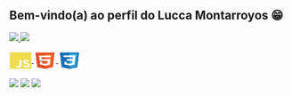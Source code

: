 ## Bem-vindo(a) ao perfil do Lucca Montarroyos 😁

 <div>
   <a href="https://github.com/LuccaMontarroyos">
   <img height="180em" src="https://github-readme-stats.vercel.app/api?username=LuccaMontarroyos&show_icons=true&theme=tokyonight&include_all_commits=true&count_private=true"/>
   <img height="180em" src="https://github-readme-stats.vercel.app/api/top-langs/?username=LuccaMontarroyos&layout=compact&langs_count=6&theme=tokyonight"/>
</div>
    
<div style="display: inline_block"><br>
  <img align="center" alt="Js" height="30" width="40" src="https://raw.githubusercontent.com/devicons/devicon/master/icons/javascript/javascript-plain.svg">
  <img align="center" alt="HTML" height="30" width="40" src="https://raw.githubusercontent.com/devicons/devicon/master/icons/html5/html5-original.svg">
  <img align="center" alt="CSS" height="30" width="40" src="https://raw.githubusercontent.com/devicons/devicon/master/icons/css3/css3-original.svg">
</div>
 
<br>
 
<div> 
  <a href="https://instagram.com/lucca_barros03" target="blank_"><img src="https://img.shields.io/badge/-Instagram-%23E4405F?style=for-the-badge&logo=instagram&logoColor=white" target="blank_"></a>
  <a href = "mailto:luccabarros2003@gmail.com"><img src="https://img.shields.io/badge/-Gmail-%23333?style=for-the-badge&logo=gmail&logoColor=white" target="_blank"></a>
  <a href="https://www.linkedin.com/in/luccabarros" target="_blank"><img src="https://img.shields.io/badge/-LinkedIn-%230077B5?style=for-the-badge&logo=linkedin&logoColor=white" target="_blank"></a>
</div>
